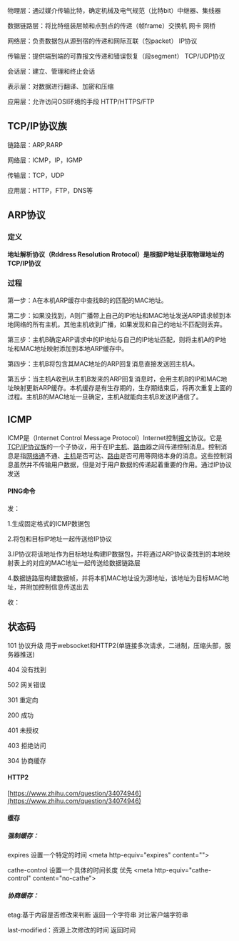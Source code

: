物理层：通过媒介传输比特，确定机械及电气规范（比特bit）中继器、集线器

数据链路层：将比特组装层帧和点到点的传递（帧frame）交换机 网卡 网桥

网络层：负责数据包从源到宿的传递和网际互联（包packet） IP协议

传输层：提供端到端的可靠报文传递和错误恢复（段segment） TCP/UDP协议

会话层：建立、管理和终止会话

表示层：对数据进行翻译、加密和压缩

应用层：允许访问OSI环境的手段 HTTP/HTTPS/FTP

## TCP/IP协议族

链路层：ARP,RARP

网络层：ICMP，IP，IGMP

传输层：TCP，UDP

应用层：HTTP，FTP，DNS等

## ARP协议

### 定义

**地址解析协议（Rddress Resolution Rrotocol）是根据IP地址获取物理地址的TCP/IP协议**

### 过程

第一步：A在本机ARP缓存中查找B的的匹配的MAC地址。

第二步：如果没找到，A则广播带上自己的IP地址和MAC地址发送ARP请求帧到本地网络的所有主机，其他主机收到广播，如果发现和自己的地址不匹配则丢弃。

第三步：主机B确定ARP请求中的IP地址与自己的IP地址匹配，则将主机A的IP地址和MAC地址映射添加到本地ARP缓存中。

第四步：主机B将包含其MAC地址的ARP回复消息直接发送回主机A。

第五步：当主机A收到从主机B发来的ARP回复消息时，会用主机B的IP和MAC地址映射更新ARP缓存。本机缓存是有生存期的，生存期结束后，将再次重复上面的过程。主机B的MAC地址一旦确定，主机A就能向主机B发送IP通信了。

## ICMP

ICMP是（Internet Control Message Protocol）Internet控制[报文](https://baike.baidu.com/item/报文)协议。它是[TCP/IP协议族](https://baike.baidu.com/item/TCP%2FIP协议族)的一个子协议，用于在IP[主机](https://baike.baidu.com/item/主机)、[路由](https://baike.baidu.com/item/路由)器之间传递控制消息。控制消息是指[网络通](https://baike.baidu.com/item/网络通)不通、[主机](https://baike.baidu.com/item/主机)是否可达、[路由](https://baike.baidu.com/item/路由)是否可用等网络本身的消息。这些控制消息虽然并不传输用户数据，但是对于用户数据的传递起着重要的作用。通过IP协议发送

#### PING命令

发：

1.生成固定格式的ICMP数据包

2.将包和目标IP地址一起传送给IP协议

3.IP协议将该地址作为目标地址构建IP数据包，并将通过ARP协议查找到的本地映射表上的对应的MAC地址一起传送给数据链路层

4.数据链路层构建数据帧，并将本机MAC地址设为源地址，该地址为目标MAC地址，并附加控制信息传送出去

收：





## 状态码

101 协议升级  用于websocket和HTTP2\(单链接多次请求，二进制，压缩头部，服务器推送\)

404 没有找到

502  网关错误

301 重定向

200 成功

401 未授权

403 拒绝访问

304 协商缓存

#### HTTP2

[https://www.zhihu.com/question/34074946](https://www.zhihu.com/question/34074946)

#### 缓存

##### 强制缓存：

expires 设置一个特定的时间  &lt;meta http-equiv="expires" content=""&gt;

cathe-control 设置一个具体的时间长度  优先 &lt;meta http-equiv="cathe-control" content="no-cathe"&gt;

##### 协商缓存：

etag:基于内容是否修改来判断  返回一个字符串 对比客户端字符串

last-modified：资源上次修改的时间 返回时间

